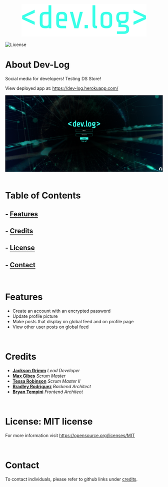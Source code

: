 <center><img src="./client/src/assets/dev.log.png" /></center>

![License](https://img.shields.io/badge/license-MIT-brightgreen)

# About Dev-Log
Social media for developers! Testing DS Store! 

View deployed app at: https://dev-log.herokuapp.com/

<center><img src="./client/src/assets/loginSS.png" /></center>

</br>

# Table of Contents
## - [Features](#features)
## - [Credits](#credits)
## - [License](#license)
## - [Contact](#contact)

</br>

# Features
- Create an account with an encrypted password
- Update profile picture
- Make posts that display on global feed and on profile page
- View other user posts on global feed

</br>

# Credits
- <a href="https://github.com/JacksonGrimm">**Jackson Grimm**</a> _Lead Developer_
- <a href="https://github.com/Slimshady079">**Max Gibes**</a> _Scrum Master_
- <a href="https://github.com/tessie-the-messy">**Tessa Robinson**</a> _Scrum Master II_
- <a href="https://github.com/HeyItsBradley">**Bradley Rodriguez**</a> _Backend Architect_
- <a href="https://github.com/btempini">**Bryan Tempini**</a> _Frontend Architect_

</br>

# License: MIT license
For more information visit https://opensource.org/licenses/MIT

</br>

# Contact
To contact individuals, please refer to github links under [credits](#credits).